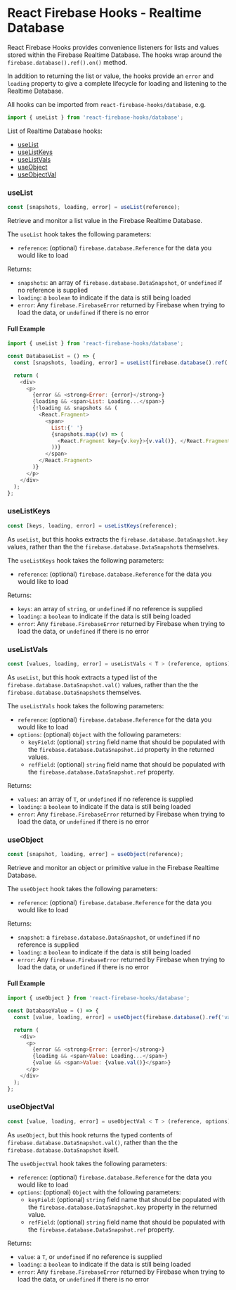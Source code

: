 # React Firebase Hooks - Realtime Database

React Firebase Hooks provides convenience listeners for lists and values stored within the
Firebase Realtime Database. The hooks wrap around the `firebase.database().ref().on()` method.

In addition to returning the list or value, the hooks provide an `error` and `loading` property
to give a complete lifecycle for loading and listening to the Realtime Database.

All hooks can be imported from `react-firebase-hooks/database`, e.g.

```js
import { useList } from 'react-firebase-hooks/database';
```

List of Realtime Database hooks:

- [useList](#uselistref)
- [useListKeys](#uselistkeys)
- [useListVals](#uselistvals)
- [useObject](#useobject)
- [useObjectVal](#useobjectval)

### useList

```js
const [snapshots, loading, error] = useList(reference);
```

Retrieve and monitor a list value in the Firebase Realtime Database.

The `useList` hook takes the following parameters:

- `reference`: (optional) `firebase.database.Reference` for the data you would like to load

Returns:

- `snapshots`: an array of `firebase.database.DataSnapshot`, or `undefined` if no reference is supplied
- `loading`: a `boolean` to indicate if the data is still being loaded
- `error`: Any `firebase.FirebaseError` returned by Firebase when trying to load the data, or `undefined` if there is no error

#### Full Example

```js
import { useList } from 'react-firebase-hooks/database';

const DatabaseList = () => {
  const [snapshots, loading, error] = useList(firebase.database().ref('list'));

  return (
    <div>
      <p>
        {error && <strong>Error: {error}</strong>}
        {loading && <span>List: Loading...</span>}
        {!loading && snapshots && (
          <React.Fragment>
            <span>
              List:{' '}
              {snapshots.map((v) => (
                <React.Fragment key={v.key}>{v.val()}, </React.Fragment>
              ))}
            </span>
          </React.Fragment>
        )}
      </p>
    </div>
  );
};
```

### useListKeys

```js
const [keys, loading, error] = useListKeys(reference);
```

As `useList`, but this hooks extracts the `firebase.database.DataSnapshot.key` values, rather than the the `firebase.database.DataSnapshot`s themselves.

The `useListKeys` hook takes the following parameters:

- `reference`: (optional) `firebase.database.Reference` for the data you would like to load

Returns:

- `keys`: an array of `string`, or `undefined` if no reference is supplied
- `loading`: a `boolean` to indicate if the data is still being loaded
- `error`: Any `firebase.FirebaseError` returned by Firebase when trying to load the data, or `undefined` if there is no error

### useListVals

```js
const [values, loading, error] = useListVals < T > (reference, options);
```

As `useList`, but this hook extracts a typed list of the `firebase.database.DataSnapshot.val()` values, rather than the the
`firebase.database.DataSnapshot`s themselves.

The `useListVals` hook takes the following parameters:

- `reference`: (optional) `firebase.database.Reference` for the data you would like to load
- `options`: (optional) `Object` with the following parameters:
  - `keyField`: (optional) `string` field name that should be populated with the `firebase.database.DataSnapshot.id` property in the returned values.
  - `refField`: (optional) `string` field name that should be populated with the `firebase.database.DataSnapshot.ref` property.

Returns:

- `values`: an array of `T`, or `undefined` if no reference is supplied
- `loading`: a `boolean` to indicate if the data is still being loaded
- `error`: Any `firebase.FirebaseError` returned by Firebase when trying to load the data, or `undefined` if there is no error

### useObject

```js
const [snapshot, loading, error] = useObject(reference);
```

Retrieve and monitor an object or primitive value in the Firebase Realtime Database.

The `useObject` hook takes the following parameters:

- `reference`: (optional) `firebase.database.Reference` for the data you would like to load

Returns:

- `snapshot`: a `firebase.database.DataSnapshot`, or `undefined` if no reference is supplied
- `loading`: a `boolean` to indicate if the data is still being loaded
- `error`: Any `firebase.FirebaseError` returned by Firebase when trying to load the data, or `undefined` if there is no error

#### Full Example

```js
import { useObject } from 'react-firebase-hooks/database';

const DatabaseValue = () => {
  const [value, loading, error] = useObject(firebase.database().ref('value'));

  return (
    <div>
      <p>
        {error && <strong>Error: {error}</strong>}
        {loading && <span>Value: Loading...</span>}
        {value && <span>Value: {value.val()}</span>}
      </p>
    </div>
  );
};
```

### useObjectVal

```js
const [value, loading, error] = useObjectVal < T > (reference, options);
```

As `useObject`, but this hook returns the typed contents of `firebase.database.DataSnapshot.val()`, rather than the the
`firebase.database.DataSnapshot` itself.

The `useObjectVal` hook takes the following parameters:

- `reference`: (optional) `firebase.database.Reference` for the data you would like to load
- `options`: (optional) `Object` with the following parameters:
  - `keyField`: (optional) `string` field name that should be populated with the `firebase.database.DataSnapshot.key` property in the returned value.
  - `refField`: (optional) `string` field name that should be populated with the `firebase.database.DataSnapshot.ref` property.

Returns:

- `value`: a `T`, or `undefined` if no reference is supplied
- `loading`: a `boolean` to indicate if the data is still being loaded
- `error`: Any `firebase.FirebaseError` returned by Firebase when trying to load the data, or `undefined` if there is no error
